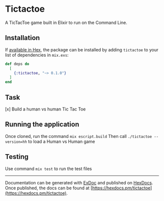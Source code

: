 # Tictactoe
A TicTacToe game built in Elixir to run on the Command Line.

## Installation
If [available in Hex](https://hex.pm/docs/publish), the package can be installed
by adding `tictactoe` to your list of dependencies in `mix.exs`:

```elixir
def deps do
  [
    {:tictactoe, "~> 0.1.0"}
  ]
end
```
## Task
[x] Build a human vs human Tic Tac Toe

## Running the application
Once cloned, run the command `mix escript.build`
Then call `./tictactoe --version=hh` to load a Human vs Human game

## Testing
Use command `mix test` to run the test files

----------------
Documentation can be generated with [ExDoc](https://github.com/elixir-lang/ex_doc)
and published on [HexDocs](https://hexdocs.pm). Once published, the docs can
be found at [https://hexdocs.pm/tictactoe](https://hexdocs.pm/tictactoe).
